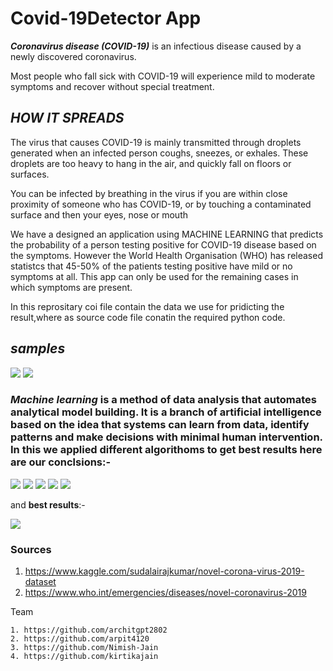 # **Covid-19Detector App**

**_Coronavirus disease (COVID-19)_** is an infectious disease caused by a newly discovered coronavirus.

Most people who fall sick with COVID-19 will experience mild to moderate symptoms and recover without special treatment.

## **_HOW IT SPREADS_**

The virus that causes COVID-19 is mainly transmitted through droplets generated when an infected person coughs, sneezes, or exhales. These droplets are too heavy to hang in the air, and quickly fall on floors or surfaces.

You can be infected by breathing in the virus if you are within close proximity of someone who has COVID-19, or by touching a contaminated surface and then your eyes, nose or mouth

We have a designed an application using MACHINE LEARNING that predicts the probability of a person testing positive for COVID-19 disease based on the symptoms. However the World Health Organisation (WHO) has released statistcs that 45-50% of the patients testing positive have mild or no symptoms at all. This app can only be used for the remaining cases in which symptoms are present.


In this reprositary coi file contain the data we use for pridicting the result,where as source code file  conatin the required python code.


## ***samples***

![](https://github.com/arpit4120/recomandation-for-coronavirus-test-using-machine-learning/blob/master/sample%201.png?raw=true)
![](https://github.com/arpit4120/recomandation-for-coronavirus-test-using-machine-learning/blob/master/sample2.png?raw=true)

### ***Machine learning*** is a method of data analysis that automates analytical model building. It is a branch of artificial intelligence based on the idea that systems can learn from data, identify patterns and make decisions with minimal human intervention. In this we applied different algorithoms to get best results here are our conclsions:-

![](https://github.com/arpit4120/recomandation-for-coronavirus-test-using-machine-learning/blob/master/Accuracy-Random%20forest.png)
![](https://github.com/arpit4120/recomandation-for-coronavirus-test-using-machine-learning/blob/master/Accuracy-naive%20byes.png)
![](https://github.com/arpit4120/recomandation-for-coronavirus-test-using-machine-learning/blob/master/Accuracy-svc.png)
![](https://github.com/arpit4120/recomandation-for-coronavirus-test-using-machine-learning/blob/master/Accuracy-svm.png)
![](https://github.com/arpit4120/recomandation-for-coronavirus-test-using-machine-learning/blob/master/accuracy%20knn.png)

and **best results**:-

![](https://github.com/arpit4120/recomandation-for-coronavirus-test-using-machine-learning/blob/master/logistic%20regression.png)

### Sources

  1.    https://www.kaggle.com/sudalairajkumar/novel-corona-virus-2019-dataset
  2.    https://www.who.int/emergencies/diseases/novel-coronavirus-2019


Team
    
    1. https://github.com/architgpt2802
    2. https://github.com/arpit4120
    3. https://github.com/Nimish-Jain
    4. https://github.com/kirtikajain
   